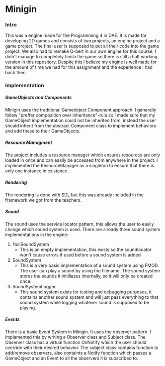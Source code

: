 # Minigin
### Intro
This was a engine made for the Programming 4 in DAE.
It is made for developing 2D games and consists of two projects, an engine project and a game project. The final user is supposed to put all their code into the game project. We also had to remake Q-bert in our own engine for this course, I didn't manage to completely finish the game so there is still a half working version in this repository. Despite this I believe my engine is well made for the amount of time we had for this assignment and the experience I had back then.

### Implementation
##### GameObjects and Components
Minigin uses the traditional Gameobject Component approach. I generally follow "preffer composition over inheritance"-rule so I made sure that my GameObject implementation could not be inherited from, instead the user should inherit from the abstract Component class to implement behaviors and add these to their GameObjects.

##### Resource Managment
The project includes a resource manager which ensures resources are only loaded in once and can easily be accessed from anywhere in the project. I implemented the ResourceManager as a singleton to ensure that there is only one instance in existance.

##### Rendering
The rendering is done with SDL but this was already included in the framework we got from the teachers.

##### Sound
The sound uses the service locator pattern, this allows the user to easily change which sound system is used. There are already three sound system implementations in the engine:
1. NullSoundSystem
    * This is an empty implementation, this exists so the soundlocator won't cause errors if used before a sound system is added
2. SoundSystem
    * This is a very basic implementation of a sound system using FMOD. The user can play a sound by using the filename. The sound system stores the sounds it initiliazes internally, so it will only be created once.
3. SoundSystemLogger
    * This sound system exists for testing and debugging purposes, it contains another sound system and will just pass everything to that sound system while logging whatever sound is supposed to be playing.

##### Events
There is a basic Event System in Minigin. It uses the observer pattern. I implemented this by writing a Observer class and Subject class. The Observer class has a virtual function OnNotify which the user should override with their desired behavior. The subject class contains function to add/remove observers, also containts a Notify function which passes a GameObject and an Event to all the observers it is subscribed to.


